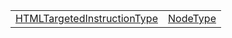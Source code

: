|                                                                                                                              |                                                                                        |
| ---------------------------------------------------------------------------------------------------------------------------- | -------------------------------------------------------------------------------------- |
| [HTMLTargetedInstructionType](https://hamedfathi.gitbook.io/aurelia-2-doc-api/runtime-html/enum/htmltargetedinstructiontype) | [NodeType](https://hamedfathi.gitbook.io/aurelia-2-doc-api/runtime-html/enum/nodetype) |